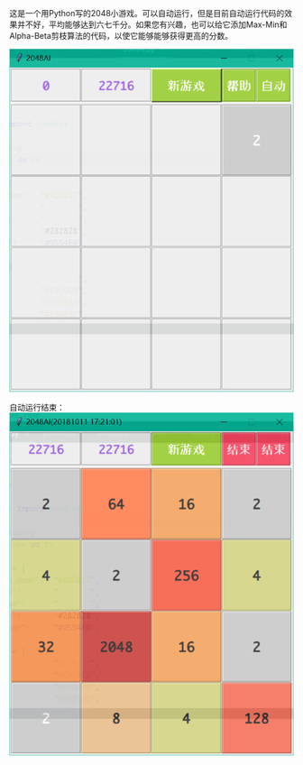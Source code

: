 这是一个用Python写的2048小游戏。可以自动运行，但是目前自动运行代码的效果并不好，平均能够达到六七千分。如果您有兴趣，也可以给它添加Max-Min和Alpha-Beta剪枝算法的代码，以使它能够能够获得更高的分数。

![2048start](2048start.png)

自动运行结束：
![2048won](2048won.png)
